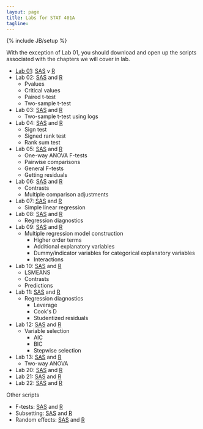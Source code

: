 ```yaml
---
layout: page
title: Labs for STAT 401A
tagline: 
---
```

{% include JB/setup %}

With the exception of Lab 01, you should download and open up the scripts associated with the chapters we will cover in lab.  

- [Lab 01](lab01.html): [SAS](example.sas) v [R](example.R)
- Lab 02: [SAS](ch02.sas) and [R](ch02.R)
  - Pvalues
  - Critical values
  - Paired t-test
  - Two-sample t-test
- Lab 03: [SAS](ch03.sas) and [R](ch03.R)
  - Two-sample t-test using logs
- Lab 04: [SAS](ch04.sas) and [R](ch04.R)
  - Sign test
  - Signed rank test
  - Rank sum test
- Lab 05: [SAS](ch05.sas) and [R](ch05.R)
  - One-way ANOVA F-tests
  - Pairwise comparisons
  - General F-tests
  - Getting residuals
- Lab 06: [SAS](ch06.sas) and [R](ch06.R)
  - Contrasts
  - Multiple comparison adjustments
- Lab 07: [SAS](ch07.sas) and [R](ch07.R)
  - Simple linear regression
- Lab 08: [SAS](ch08.sas) and [R](ch08.R)
  - Regression diagnostics
- Lab 09: [SAS](ch09.sas) and [R](ch09.R)
  - Multiple regression model construction
    - Higher order terms
    - Additional explanatory variables
    - Dummy/indicator variables for categorical explanatory variables
    - Interactions
- Lab 10: [SAS](ch10.sas) and [R](ch10.R)
  - LSMEANS
  - Contrasts
  - Predictions
- Lab 11: [SAS](ch11.sas) and [R](ch11.R)
  - Regression diagnostics
    - Leverage
    - Cook's D
    - Studentized residuals
- Lab 12: [SAS](ch12.sas) and [R](ch12.R)
  - Variable selection
    - AIC
    - BIC
    - Stepwise selection
- Lab 13: [SAS](ch13.sas) and [R](ch13.R)
  - Two-way ANOVA
- Lab 20: [SAS](ch20.sas) and [R](ch20.R)
- Lab 21: [SAS](ch21.sas) and [R](ch21.R)
- Lab 22: [SAS](ch21.sas) and [R](ch22.R)

Other scripts

- F-tests: [SAS](ftests.sas) and [R](ftests.R)
- Subsetting: [SAS](subset.sas) and [R](subset.R)
- Random effects: [SAS](random.sas) and [R](random.R)

